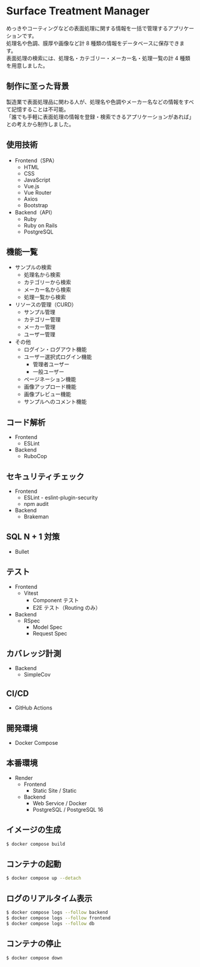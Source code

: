 # Surface Treatment Manager
めっきやコーティングなどの表面処理に関する情報を一括で管理するアプリケーションです。<br>
処理名や色調、膜厚や画像など計 8 種類の情報をデータベースに保存できます。<br>
表面処理の検索には、処理名・カテゴリー・メーカー名・処理一覧の計 4 種類を用意しました。<br>

## 制作に至った背景
製造業で表面処理品に関わる人が、処理名や色調やメーカー名などの情報をすべて記憶することは不可能。<br>
「誰でも手軽に表面処理の情報を登録・検索できるアプリケーションがあれば」との考えから制作しました。<br>

## 使用技術
- Frontend（SPA）
  - HTML
  - CSS
  - JavaScript
  - Vue.js
  - Vue Router
  - Axios
  - Bootstrap
- Backend（API）
  - Ruby
  - Ruby on Rails
  - PostgreSQL

## 機能一覧
- サンプルの検索
  - 処理名から検索
  - カテゴリーから検索
  - メーカー名から検索
  - 処理一覧から検索
- リソースの管理（CURD）
  - サンプル管理
  - カテゴリー管理
  - メーカー管理
  - ユーザー管理
- その他
  - ログイン・ログアウト機能
  - ユーザー選択式ログイン機能
    - 管理者ユーザー
    - 一般ユーザー
  - ページネーション機能
  - 画像アップロード機能
  - 画像プレビュー機能
  - サンプルへのコメント機能

## コード解析
- Frontend
  - ESLint
- Backend
  - RuboCop

## セキュリティチェック
- Frontend
  - ESLint - eslint-plugin-security
  - npm audit
- Backend
  - Brakeman

## SQL N + 1 対策
- Bullet

## テスト
- Frontend
  - Vitest
    - Component テスト
    - E2E テスト（Routing のみ）
- Backend
  - RSpec
    - Model Spec
    - Request Spec

## カバレッジ計測
- Backend
  - SimpleCov

## CI/CD
- GitHub Actions

## 開発環境
- Docker Compose

## 本番環境
- Render
  - Frontend
    - Static Site / Static
  - Backend
    - Web Service / Docker
    - PostgreSQL  / PostgreSQL 16

## イメージの生成
```sh
$ docker compose build
```

## コンテナの起動
```sh
$ docker compose up --detach
```

## ログのリアルタイム表示
```sh
$ docker compose logs --follow backend
$ docker compose logs --follow frontend
$ docker compose logs --follow db
```

## コンテナの停止
```sh
$ docker compose down
```
